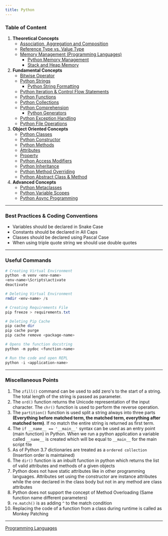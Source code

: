 ```yaml
---
title: Python
---
```


### Table of Content

1. **Theoretical Concepts**
	* [Association, Aggregation and Composition](../../software-concepts/association-aggregation-and-composition.md)
	* [Reference Type vs. Value Type](../../software-concepts/reference-type-vs-value-type.md)
	* [Memory Management (Programming Languages)](../../software-concepts/memory-management-programming-languages.md)
		* [Python Memory Management](theoretical-concepts/python-memory-management.md)
		* [Stack and Heap Memory](../../software-concepts/stack-and-heap-memory.md)
1. **Fundamental Concepts**
	* [Bitwise Operator](fundamental-concepts/bitwise-operator.md)
	* [Python Strings](fundamental-concepts/python-strings.md)
		* [Python String Formatting](fundamental-concepts/python-string-formatting.md)
	* [Python Iteration & Control Flow Statements](fundamental-concepts/python-iteration-and-control-flow-statements.md)
	* [Python Functions](fundamental-concepts/python-functions.md)
	* [Python Collections](fundamental-concepts/python-collections.md)
	* [Python Comprehension](fundamental-concepts/python-comprehension.md)
		* [Python Generators](fundamental-concepts/python-generators.md)
	* [Python Exception Handling](fundamental-concepts/python-exception-handling.md)
	* [Python File Operations](fundamental-concepts/python-file-operations.md)
2. **Object Oriented Concepts**
	* [Python Classes](object-oriented-concepts/python-classes.md)
	* [Python Constructor](object-oriented-concepts/python-constructor.md)
	* [Python Methods](object-oriented-concepts/python-methods.md)
	* [Attributes](object-oriented-concepts/attributes.md)
	* [Property](object-oriented-concepts/property.md)
	* [Python Access Modifiers](object-oriented-concepts/python-access-modifiers.md)
	* [Python Inheritance](object-oriented-concepts/python-inheritance.md)
	* [Python Method Overriding](object-oriented-concepts/python-method-overriding.md)
	* [Python Abstract Class & Method](object-oriented-concepts/python-abstract-class-and-method.md)
3. **Advanced Concepts**
	- [Python Metaclasses](advanced-concepts/python-metaclasses.md)
	- [Python Variable Scopes](advanced-concepts/python-variable-scopes.md)
	- [Python Async Programming](advanced-concepts/python-async-programming.md)

---

### Best Practices & Coding Conventions

* Variables should be declared in Snake Case
* Constants should be declared in All Caps
* Classes should be declared using Pascal Case
* When using triple quote string we should use double quotes

---

### Useful Commands

````powershell
# Creating Virtual Environment
python -m venv <env-name>
<env-name>\Scripts\activate
deactivate

# Deleting Virtual Environment
rmdir <env-name> /s

# Creating Requirements File
pip freeze > requirements.txt

# Deleting Pip Cache
pip cache dir
pip cache purge
pip cache remove <package-name>

# Opens the function docstring
python -m pydoc <function-name>

# Run the code and open REPL
python -i <application-name>
````

---

### Miscellaneous Points

1. The `zfill()` command can be used to add zero's to the start of a string. The total length of the string is passed as parameter.
2. The `ord()` function returns the Unicode representation of the input character. The `chr()` function is used to perform the reverse operation.
3. The `partition()` function is used split a string always into three parts **(Everything before matched term, the matched term, everything after matched term)**. If no match the entire string is returned as first term.
4. The `if __name__ == '__main__'` syntax can be used as an entry point (main function) in Python. When we run a python application a variable called `__name__` is created which will be equal to `__main__` for the main script file
5. As of Python 3.7 dictionaries are treated as a `ordered collection` (Insertion order is maintained)
6. The `dir()` function is an inbuilt function in python which returns the list of valid attributes and methods of a given objects
7. Python does not have static attributes like in other programming languages. Attributes set using the constructor are instance attributes while the one declared in the class body but not in any method are class attributes
8. Python does not support the concept of Method Overloading (Same function name different parameters)
9. `re.match()` is as adding `^` to the match condition
10. Replacing the code of a function from a class during runtime is called as Monkey Patching

---

[Programming Languages](../programming-languages.md)